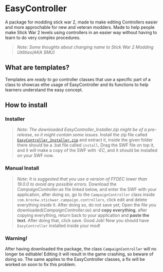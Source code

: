 # EasyController
A package for modding stick war 2, made to make editing Controllers easier and more approchable for new and veteran modders. Made to help people make Stick War 2 levels using controllers in an easier way without having to learn to do very complex procedures.
> *Note: Some thoughts about changing name to Stick War 2 Modding Utilities(AKA SMU)*
## What are templates?
Templates are *ready to go* controller classes that use a specific part of a class to showcas ethe usage of EasyController and its functions to help learners understand the easy concept.
## How to install
### Installer
> *Note: The downloaded EasyController_Installer.zip might be of a pre-release, so it might contain some issues.*
Install the zip file called [`EasyController_Installer.zip`](https://github.com/dyzqy/EasyController/releases/download/1.1.0/EasyController_Installer.zip) and extract it, inside the given folder there should be a .bat file called `install`, Drag the SWF file on top it, and it will make a copy of the SWF with _-EC_, and it should be installed on your SWF now.
### Manual Install
> *Note: It is suggested that you use a version of FFDEC lower than 19.0.0 to avoid any possible errors.*
Download the *CampaignController.as* file linked below, and enter the SWF with your application, after doing so, go to the `CampaignController` class inside `com.brockw.stickwar.campaign.controllers`, click edit and delete everything inside it. 
After doing so, do not save yet; Open the file you downloaded(_CampaignController.as_) and **copy everything**, after copying everything, return back to your application and **paste the text**. After doing that, click save. Good Job! Now you should have `EasyController` installed inside your mod!

### Warning!
After having downloaded the package, the class `CampaignController` will no longer be editable! Editing it will result in the game crashing, so beware of doing so. The same applies to the EasyController classes, a fix will be worked on soon to fix this problem.